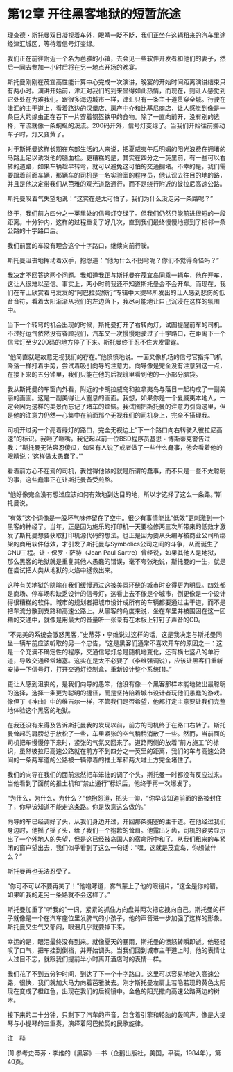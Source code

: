 # 第12章 开往黑客地狱的短暂旅途

理查德・斯托曼双目凝视着车外，眼睛一眨不眨，我们正坐在这辆租来的汽车里途经津汇城区，等待着信号灯变绿。

我们正在前往附近一个名为芭雅的小镇，去会见一些软件开发者和他们的妻子，然后一同去参加一小时后将在另一地点开场的晚宴。

斯托曼刚刚在茂宜高性能计算中心完成一次演讲，晚宴的开始时间距离演讲结束只有两小时。演讲开始前，津汇对我们的到来显得如此热情，而现在，则让人感觉到它处处在为难我们。跟很多海边城市一样，津汇只有一条主干道贯穿全城。行驶在津汇的主干道上，看着路边的汉堡店、房产中介和比基尼商店，让人感觉到像是一条巨大的绦虫正在吞下一片穿着钢盔铁甲的食物。除了一直向前开，没有别的选择，车流就像一条蜿蜒的溪流。200码开外，信号灯变绿了。当我们开始往前挪动车子时，灯又变黄了。

对于斯托曼这样长期在东部生活的人来说，把夏威夷午后明媚的阳光浪费在拥堵的马路上足以诱发他的脑血栓。更糟糕的是，其实在四分之一英里前，有一些可以右转的道路，如果车辆趁早转弯，就可以避免这可怕的交通拥堵。不幸的是，我们需要跟着前面车辆，那辆车的司机是一名实验室的程序员，他认识去往目的地的路，并且是他决定带我们从芭雅的观光道路通行，而不是绕行附近的彼拉尼高速公路。

斯托曼叹着气失望地说：“这实在是太可怕了，我们为什么没走另一条路呢？”

终于，我们前方四分之一英里处的信号灯变绿了。但我们仍然只能前进很短的一段距离。十分钟内，这样的过程重复了好几次，直到我们最终慢慢地挪到了相邻一条公路的十字路口后。

我们前面的车没有理会这个十字路口，继续向前行驶。

斯托曼沮丧地挥动着双手，抱怨道：“他为什么不拐弯呢？你们不觉得奇怪吗？”

我决定不回答这两个问题。我知道我正与斯托曼在茂宜岛同乘一辆车，他在开车，这让人很难以至信。事实上，两小时前我还不知道斯托曼会不会开车。而现在，我们在车上欣赏着马友友的“阿巴拉契旅行”专辑中大提琴所发出的让人感到悲伤的低音音符，看着太阳渐渐从我们的左边落下，我尽可能地让自己沉浸在这样的氛围中。

当下一个转弯的机会出现的时候，斯托曼打开了右转向灯，试图提醒前车的司机。不过好运气依然没有眷顾我们，汽车又一次慢慢地驶过了十字路口，在距离下一个信号灯至少200码的地方停了下来。斯托曼终于忍不住大发雷霆。

“他简直就是故意无视我们的存在。”他愤愤地说。一面又像机场的信号官指挥飞机降落一样打着手势，尝试着吸引向导的注意力。向导像是完全没有注意到这一点，在接下来的五分钟里，我们只能在他的后视镜里看到他的一小部分脑袋。

我从斯托曼的车窗向外看，附近的卡胡拉威岛和拉拿夷岛与落日一起构成了一副美丽的画面。这是一副美得让人窒息的画面。我想，如果你是一个夏威夷本地人，一定会因为这样的美景而忘记了堵车的烦恼。我试图把斯托曼的注意力引向这里，但是他的注意力仍然一心集中在前面那个无视我们的司机身上，完全不搭理我。

司机开过另一个亮着绿灯的路口，完全无视边上“下一个路口向右转驶入彼拉尼高速”的标识。我咂了咂嘴。我记起以前一位BSD程序员基思・博斯蒂克警告过我：“斯托曼无法容忍傻瓜，如果有人说了或者做了一些什么蠢事，他会看着他的眼睛说：‘这样做太愚蠢了。’”

看着前方心不在焉的司机，我觉得他做的就是所谓的蠢事，而不只是一些不太聪明的事，这些蠢事正在让斯托曼备受煎熬。

“他好像完全没有想过应该如何有效地到达目的地，所以才选择了这么一条路。”斯托曼说。

“有效”这个词像是一股坏气味停留在了空中。很少有事情能比“低效”更刺激到一个黑客的神经了。当年，正是因为施乐的打印机一天要检修两三次所带来的低效才激发了斯托曼想要获取打印机源代码的想法。也正是因为要从头编写被商业公司所绑架的商用软件低效，才引发了斯托曼与Symbolics公司之间的斗争，从而诞生了GNU工程。让・保罗・萨特（Jean Paul Sartre）曾经说，如果其他人是地狱，那么黑客的地狱就是重复其他人愚蠢的错误，毫不夸张地说，斯托曼的一生，就是在尝试把人类从地狱的火焰中拯救出来。

这种有关地狱的隐喻在我们缓慢通过这被美景环绕的城市时变得更为明显。四处都是商场、停车场和缺乏设计的信号灯，这看上去不像是个城市，倒更像是一个设计得很糟糕的软件。城市的规划者把城市设计成所有的车辆都要通过主干道，而不是把车流分散到支路和高速公路上。从黑客的角度来说，坐在车里并被围困在这一团糟的交通中，就像是用最大的音量听一张录有在木板上钉钉子声音的CD。

“不完美的系统会激怒黑客，”史蒂芬・李维说过这样的话，这是我决定与斯托曼同坐一辆车前应该听取的另一个忠告，“这是黑客们通常不喜欢开车的原因之一：这是一个充满不确定性的程序，交通信号灯总是随机地变化，还有横七竖八的单行道，导致交通经常堵塞。这实在是太不必要了（李维强调说），应该让黑客们重新安排一下信号灯，打开交通灯控制盒，重新设计整个系统\[1]。”

更让人感到沮丧的，是我们向导的愚笨，他没有像一个黑客那样本能地做出最聪明的选择，选择一条更为聪明的捷径，而是坚持陪着城市设计者玩他们愚蠢的游戏。像但丁《神曲》中的维吉尔一样，不管我们是否希望，他都打定主意要让我们完整地体验这个黑客的地狱。

在我还没有来得及告诉斯托曼我的发现以前，前方的司机终于在路口右转了。斯托曼耸起的肩膀总于放松了一些，车里紧张的空气稍稍消散了一些。然而，当前面的司机把车慢慢停下来时，紧张的气氛又回来了。道路两侧的放着“前方施工”的标识，虽然彼拉尼高速公路就在前方不到四分之一英里的距离，我们的车与高速公路间的一条两车道的公路被一辆停着的推土车和两大堆土方完全堵住了。

我们的向导在我们的面前忽然把车笨拙的调了个头，斯托曼一时都没有反应过来。当他看到了面前的推土机和“禁止通行”标识后，他终于再一次爆发了。

“为什么，为什么，为什么？”他抱怨道，把头一仰，“你早该知道前面的路被封住了，你早该知道不能走这条路。你是故意这么做的。”

向导的车已经调好了头，从我们身边开过，开回那条拥塞的主干道。在他经过我们身边时，他摇了摇了头，给了我们一个抱歉的耸肩。他露出牙齿，司机的姿势显示出了一个外地人的失望，但是这已经被岛国人的宿命所中和了。从我们租来的车紧闭的窗户望出去，我们似乎看到了这么一句话：“嘿，这就是茂宜岛，你想做什么？”

斯托曼再也无法忍受了。

“你可不可以不要再笑了！”他咆哮道，雾气蒙上了他的眼镜片，“这全是你的错。如果听我的走另一条路就不会这样了。”

斯托曼加重了“听我的”一词，紧紧的抓住方向盘并两次把它拽向自己。斯托曼的样子就像是一个在汽车座位里发脾气的小孩子，他的声音进一步加强了这样的形象。斯托曼又生气又郁闷，眼泪几乎就要掉下来。

幸运的是，眼泪最终没有到来。就像夏天的暴雨，斯托曼的愤怒转瞬即逝。他轻轻叹了口气，把车挂到倒档，并开始调头。当我们回到城市主干道上时，他的表情让人过目不忘，就跟我们提前半小时离开酒店时的表情一样。

我们花了不到五分钟时间，到达了下一个十字路口。这里可以容易地驶入高速公路，很快，我们就加大马力向着芭雅驶去。刚才斯托曼左肩上若隐若现的黄色太阳现在变成了橙红色，出现在我们的后视镜中。金色的阳光撒向高速公路两边的树木。

接下来的二十分钟，只剩下了汽车的声音，包含着引擎和轮胎的轰鸣声。像是大提琴与小提琴的三重奏，演绎着阿巴拉契的民歌旋律。

注　释

\[1].参考史蒂芬・李维的《黑客》一书（企鹅出版社，美国，平装，1984年），第40页。
